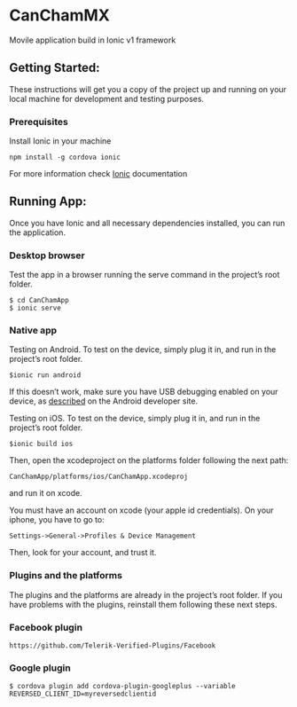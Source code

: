 # CanChamMX
Movile application build in Ionic v1 framework

## Getting Started: 
These instructions will get you a copy of the project up and running on your local machine for development and testing purposes.

### Prerequisites
Install Ionic in your machine
```
npm install -g cordova ionic
```
For more information check [Ionic](http://ionicframework.com/docs/guide/installation.html) documentation

## Running App:
Once you have Ionic and all necessary dependencies installed, you can run the application.

### Desktop browser
Test the app in a browser running the serve command in the project’s root folder.
```
$ cd CanChamApp
$ ionic serve
```

### Native app
Testing on Android. 
To test on the device, simply plug it in, and run in the project’s root folder.
```
$ionic run android
```
If this doesn’t work, make sure you have USB debugging enabled on your device, as [described](https://developer.android.com/studio/run/device.html) on the Android developer site.

Testing on iOS. 
To test on the device, simply plug it in, and run in the project’s root folder.
```
$ionic build ios
```
Then, open the xcodeproject on the platforms folder following the next path:

```
CanChamApp/platforms/ios/CanChamApp.xcodeproj
```
and run it on xcode.

You must have an account on xcode (your apple id credentials). On your iphone, you have to go to:

```
Settings->General->Profiles & Device Management
```

Then, look for your account, and trust it.

### Plugins and the platforms
The plugins and the platforms are already in the project’s root folder. If you have problems with the plugins, reinstall them following these next steps.

### Facebook plugin
```
https://github.com/Telerik-Verified-Plugins/Facebook
```

### Google plugin
```
$ cordova plugin add cordova-plugin-googleplus --variable REVERSED_CLIENT_ID=myreversedclientid
```


